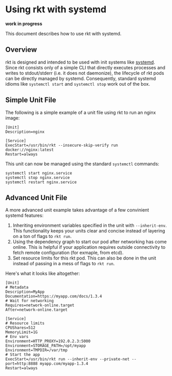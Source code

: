 # Using rkt with systemd

**work in progress**

This document describes how to use rkt with systemd.

## Overview

rkt is designed and intended to be used with init systems like [systemd](http://www.freedesktop.org/wiki/Software/systemd/).
Since rkt consists only of a simple CLI that directly executes processes and writes to stdout/stderr (i.e. it does not daemonize), the lifecycle of rkt pods can be directly managed by systemd.
Consequently, standard systemd idioms like `systemctl start` and `systemctl stop` work out of the box.

## Simple Unit File

The following is a simple example of a unit file using rkt to run an nginx image:

```
[Unit]
Description=nginx

[Service]
ExecStart=/usr/bin/rkt --insecure-skip-verify run docker://nginx:latest
Restart=always
```

This unit can now be managed using the standard `systemctl` commands:

```
systemctl start nginx.service
systemctl stop nginx.service
systemctl restart nginx.service
```

## Advanced Unit File

A more advanced unit example takes advantage of a few convinient systemd features:

1. Inheriting environment variables specified in the unit with `--inherit-env`. This functionality keeps your units clear and concise instead of layering on a ton of flags to `rkt run`.
2. Using the dependency graph to start our pod after networking has come online. This is helpful if your application requires outside connectivity to fetch remote configuration (for exmaple, from etcd).
3. Set resource limits for this rkt pod. This can also be done in the unit instead of passing in a mess of flags to `rkt run`.
 
Here's what it looks like altogether:

```
[Unit]
# Metadata
Description=MyApp
Documentation=https://myapp.com/docs/1.3.4
# Wait for networking
Requires=network-online.target
After=network-online.target

[Service]
# Resource limits
CPUShares=512
MemoryLimit=1G
# Env vars
Environment=HTTP_PROXY=192.0.2.3:5000
Environment=STORAGE_PATH=/opt/myapp
Environment=TMPDIR=/var/tmp
# Start the app
ExecStart=/usr/bin/rkt run --inherit-env --private-net --port=http:8888 myapp.com/myapp-1.3.4
Restart=always
```
